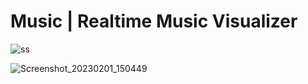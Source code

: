 # Music | Realtime Music Visualizer

![ss](https://user-images.githubusercontent.com/84437051/216005315-fd39e2f6-b6fd-4433-a6d2-c5f2e7df5676.png)

![Screenshot_20230201_150449](https://user-images.githubusercontent.com/84437051/216005592-cc3aa968-d1b7-452b-a583-70732b132799.png)
